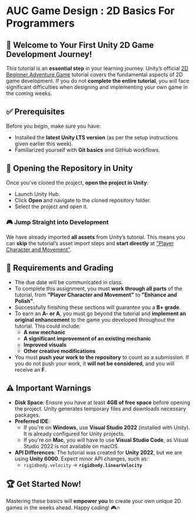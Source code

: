 # AUC Game Design : 2D Basics For Programmers

## 🚀 Welcome to Your First Unity 2D Game Development Journey!

This tutorial is an **essential step** in your learning journey. Unity’s official [2D Beginner Adventure Game](https://learn.unity.com/course/2d-beginner-adventure-game?uv=2022.3) tutorial covers the fundamental aspects of 2D game development. If you do not **complete the entire tutorial**, you will face significant difficulties when designing and implementing your own game in the coming weeks.

## ✅ Prerequisites

Before you begin, make sure you have:

- Installed the **latest Unity LTS version** (as per the setup instructions given earlier this week).
- Familiarized yourself with **Git basics** and GitHub workflows.

## 📂 Opening the Repository in Unity

Once you've cloned the project, **open the project in Unity**:

- Launch Unity Hub.
- Click **Open** and navigate to the cloned repository folder.
- Select the project and open it.

### 🎮 Jump Straight into Development

We have already imported **all assets** from Unity’s tutorial. This means you can **skip** the tutorial’s asset import steps and **start directly** at ["Player Character and Movement"](https://learn.unity.com/tutorial/player-character-and-movement-2?uv=2022.3).

## 📜 Requirements and Grading

- The due date will be communicated in class.
- To complete this assignment, you must **work through all parts** of the tutorial, from **"Player Character and Movement"** to **"Enhance and Polish"**.
- Successfully finishing these sections will guarantee you a **B+ grade**.
- To earn an **A- or A**, you must go beyond the tutorial and **implement an original enhancement** to the game you developed throughout the tutorial. This could include:
  - **A new mechanic**
  - **A significant improvement of an existing mechanic**
  - **Improved visuals**
  - **Other creative modifications**
- You must **push your work to the repository** to count as a submission. If you do not push your work, it **will not be considered**, and you will receive an **F**.

## ⚠️ Important Warnings

- **Disk Space**: Ensure you have at least **4GB of free space** before opening the project. Unity generates temporary files and downloads necessary packages.
- **Preferred IDE**: 
  - If you're on **Windows**, use **Visual Studio 2022** (installed with Unity). It is already configured for Unity projects.
  - If you're on **Mac**, you will have to use **Visual Studio Code**, as Visual Studio 2022 is not available on macOS.
- **API Differences**: The tutorial was created for **Unity 2022**, but we are using **Unity 6000**. Expect minor API changes, such as:
  - `rigidbody.velocity` → **`rigidbody.linearVelocity`**

## 🏆 Get Started Now!

Mastering these basics will **empower you** to create your own unique 2D games in the weeks ahead. Happy coding! 🎮🔥
